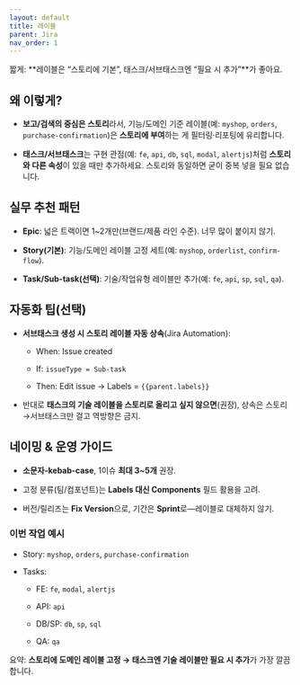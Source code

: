 ```yaml
---
layout: default
title: 레이블
parent: Jira
nav_order: 1
---
```




짧게: **레이블은 “스토리에 기본”, 태스크/서브태스크엔 “필요 시 추가”**가 좋아요.

## 왜 이렇게?

- **보고/검색의 중심은 스토리**라서, 기능/도메인 기준 레이블(예: `myshop`, `orders`, `purchase-confirmation`)은 **스토리에 부여**하는 게 필터링·리포팅에 유리합니다.
    
- **태스크/서브태스크**는 구현 관점(예: `fe`, `api`, `db`, `sql`, `modal`, `alertjs`)처럼 **스토리와 다른 속성**이 있을 때만 추가하세요. 스토리와 동일하면 굳이 중복 넣을 필요 없습니다.
    

## 실무 추천 패턴

- **Epic**: 넓은 트랙이면 1~2개만(브랜드/제품 라인 수준). 너무 많이 붙이지 않기.
    
- **Story(기본)**: 기능/도메인 레이블 고정 세트(예: `myshop`, `orderlist`, `confirm-flow`).
    
- **Task/Sub-task(선택)**: 기술/작업유형 레이블만 추가(예: `fe`, `api`, `sp`, `sql`, `qa`).
    

## 자동화 팁(선택)

- **서브태스크 생성 시 스토리 레이블 자동 상속**(Jira Automation):
    
    - When: Issue created
        
    - If: `issueType = Sub-task`
        
    - Then: Edit issue → Labels = `{{parent.labels}}`
        
- 반대로 **태스크의 기술 레이블을 스토리로 올리고 싶지 않으면**(권장), 상속은 스토리→서브태스크만 걸고 역방향은 금지.
    

## 네이밍 & 운영 가이드

- **소문자-kebab-case**, 1이슈 **최대 3~5개** 권장.
    
- 고정 분류(팀/컴포넌트)는 **Labels 대신 Components** 필드 활용을 고려.
    
- 버전/릴리즈는 **Fix Version**으로, 기간은 **Sprint**로—레이블로 대체하지 않기.
    

### 이번 작업 예시

- Story: `myshop`, `orders`, `purchase-confirmation`
    
- Tasks:
    
    - FE: `fe`, `modal`, `alertjs`
        
    - API: `api`
        
    - DB/SP: `db`, `sp`, `sql`
        
    - QA: `qa`
        

요약: **스토리에 도메인 레이블 고정 → 태스크엔 기술 레이블만 필요 시 추가**가 가장 깔끔합니다.